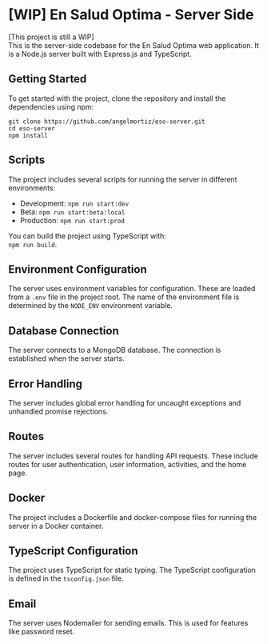 # [WIP] En Salud Optima - Server Side

[This project is still a WIP]  
This is the server-side codebase for the En Salud Optima web application. It is a Node.js server built with Express.js and TypeScript.

## Getting Started

To get started with the project, clone the repository and install the dependencies using npm:

```
git clone https://github.com/angelmortiz/eso-server.git
cd eso-server
npm install
```

## Scripts

The project includes several scripts for running the server in different environments:

- Development: `npm run start:dev`
- Beta: `npm run start:beta:local`
- Production: `npm run start:prod`

You can build the project using TypeScript with:  
`npm run build`.

## Environment Configuration

The server uses environment variables for configuration. These are loaded from a `.env` file in the project root. The name of the environment file is determined by the `NODE_ENV` environment variable.

## Database Connection

The server connects to a MongoDB database. The connection is established when the server starts.

## Error Handling

The server includes global error handling for uncaught exceptions and unhandled promise rejections.

## Routes

The server includes several routes for handling API requests. These include routes for user authentication, user information, activities, and the home page.

## Docker

The project includes a Dockerfile and docker-compose files for running the server in a Docker container.

## TypeScript Configuration

The project uses TypeScript for static typing. The TypeScript configuration is defined in the `tsconfig.json` file.

## Email

The server uses Nodemailer for sending emails. This is used for features like password reset.
